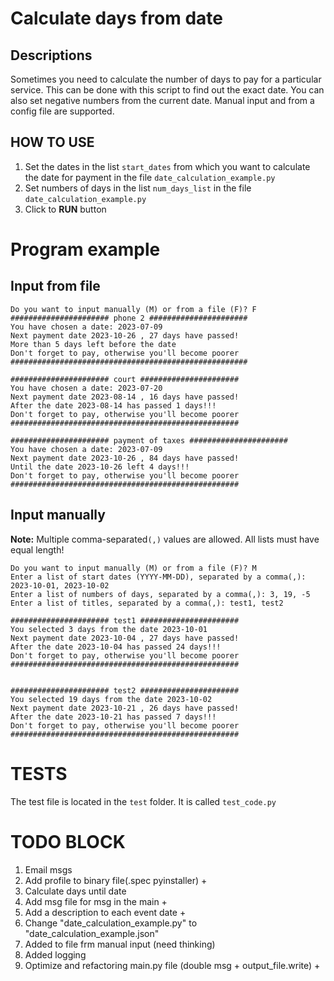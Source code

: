 # Calculate days from date

## Descriptions 
Sometimes you need to calculate the number of days to pay for a particular service. 
This can be done with this script to find out the exact date.
You can also set negative numbers from the current date.
Manual input and from a config file are supported.

## HOW TO USE
1. Set the dates in the list `start_dates` from which you want to calculate the date for payment 
in the file `date_calculation_example.py`
2. Set numbers of days in the list `num_days_list` in the file `date_calculation_example.py`
3. Click to **RUN** button


# Program example
## Input from file
```
Do you want to input manually (M) or from a file (F)? F
###################### phone 2 ######################
You have chosen a date: 2023-07-09
Next payment date 2023-10-26 , 27 days have passed!
More than 5 days left before the date
Don't forget to pay, otherwise you'll become poorer
#####################################################

###################### court ######################
You have chosen a date: 2023-07-20
Next payment date 2023-08-14 , 16 days have passed!
After the date 2023-08-14 has passed 1 days!!!
Don't forget to pay, otherwise you'll become poorer
###################################################

###################### payment of taxes ######################
You have chosen a date: 2023-07-09
Next payment date 2023-10-26 , 84 days have passed!
Until the date 2023-10-26 left 4 days!!!
Don't forget to pay, otherwise you'll become poorer
###################################################
```
## Input manually
**Note:** Multiple comma-separated`(,)` values are allowed. All lists must have equal length!
```
Do you want to input manually (M) or from a file (F)? M
Enter a list of start dates (YYYY-MM-DD), separated by a comma(,): 2023-10-01, 2023-10-02
Enter a list of numbers of days, separated by a comma(,): 3, 19, -5
Enter a list of titles, separated by a comma(,): test1, test2

###################### test1 ######################
You selected 3 days from the date 2023-10-01
Next payment date 2023-10-04 , 27 days have passed!
After the date 2023-10-04 has passed 24 days!!!
Don't forget to pay, otherwise you'll become poorer
###################################################


###################### test2 ######################
You selected 19 days from the date 2023-10-02
Next payment date 2023-10-21 , 26 days have passed!
After the date 2023-10-21 has passed 7 days!!!
Don't forget to pay, otherwise you'll become poorer
###################################################
```
# TESTS
The test file is located in the `test` folder. It is called `test_code.py`


# TODO BLOCK
1. Email msgs
2. Add profile to binary file(.spec pyinstaller) +
3. Calculate days until date
4. Add msg file for msg in the main +
5. Add a description to each event date +
6. Change "date_calculation_example.py" to "date_calculation_example.json"
7. Added to file frm manual input (need thinking)
8. Added logging
9. Optimize and refactoring main.py file (double msg + output_file.write) +